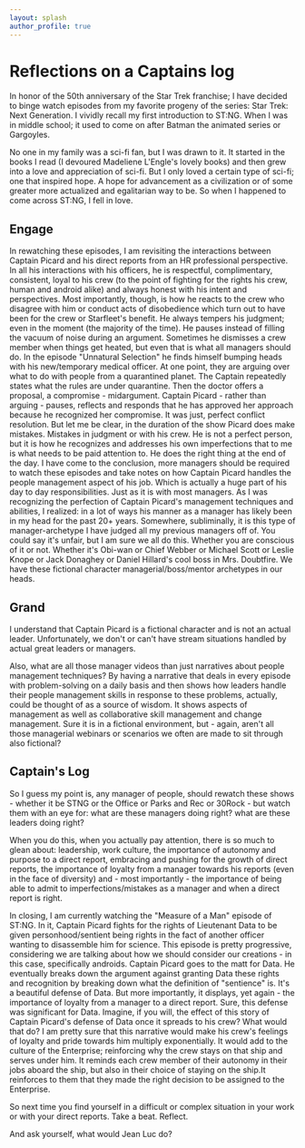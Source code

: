 ```yaml
---
layout: splash
author_profile: true
---
```


# Reflections on a Captains log
In honor of the 50th anniversary of the Star Trek franchise; I have decided to binge watch episodes from my favorite progeny of the series: Star Trek: Next Generation.
I vividly recall my first introduction to ST:NG. When I was in middle school; it used to come on after Batman the animated series or Gargoyles. 

No one in my family was a sci-fi fan, but I was drawn to it. 
It started in the books I read (I devoured Madeliene L'Engle's lovely books) and then grew into a love and appreciation of sci-fi. 
But I only loved a certain type of sci-fi; one that inspired hope. 
A hope for advancement as a civilization or of some greater more actualized and egalitarian way to be.
So when I happened to come across ST:NG, I fell in love. 

## Engage
In rewatching these episodes, I am revisiting the interactions between Captain Picard and his direct reports from an HR professional perspective. 
In all his interactions with his officers, he is respectful, complimentary, consistent, loyal to his crew (to the point of fighting for the rights his crew, human and android alike) and always honest with his intent and perspectives.
Most importantly, though, is how he reacts to the crew who disagree with him or conduct acts of disobedience which turn out to have been for the crew or Starfleet's benefit. 
He always tempers his judgment; even in the moment (the majority of the time). He pauses instead of filling the vacuum of noise during an argument. Sometimes he dismisses a crew member when things get heated, but even that is what all managers should do.
In the episode "Unnatural Selection" he finds himself bumping heads with his new/temporary medical officer. 
At one point, they are arguing over what to do with people from a quarantined planet. The Captain repeatedly states what the rules are under quarantine.
Then the doctor offers a proposal, a compromise - midargument. 
Captain Picard - rather than arguing - pauses, reflects and responds that he has approved her approach because he recognized her compromise.
It was just, perfect conflict resolution. But let me be clear, in the duration of the show Picard does make mistakes. Mistakes in judgment or with his crew.
He is not a perfect person, but it is how he recognizes and addresses his own imperfections that to me is what needs to be paid attention to. He does the right thing at the end of the day.
I have come to the conclusion, more managers should be required to watch these episodes and take notes on how Captain Picard handles the people management aspect of his job.
Which is actually a huge part of his day to day responsibilities. Just as it is with most managers. 
As I was recognizing the perfection of Captain Picard's management techniques and abilities, I realized: in a lot of ways his manner as a manager has likely been in my head for the past 20+ years.
Somewhere, subliminally, it is this type of manager-archetype I have judged all my previous managers off of. 
You could say it's unfair, but I am sure we all do this. Whether you are conscious of it or not. 
Whether it's Obi-wan or Chief Webber or Michael Scott or Leslie Knope or Jack Donaghey or Daniel Hillard's cool boss in Mrs. Doubtfire. We have these fictional character managerial/boss/mentor archetypes in our heads.

## Grand
I understand that Captain Picard is a fictional character and is not an actual leader. Unfortunately, we don't or can't have stream situations handled by actual great leaders or managers.

Also, what are all those manager videos than just narratives about people management techniques? 
By having a narrative that deals in every episode with problem-solving on a daily basis and then shows how leaders handle their people management skills in response to these problems, actually, could be thought of as a source of wisdom. 
It shows aspects of management as well as collaborative skill management and change management. 
Sure it is in a fictional environment, but - again, aren't all those managerial webinars or scenarios we often are made to sit through also fictional? 

## Captain's Log
So I guess my point is, any manager of people, should rewatch these shows - whether it be STNG or the Office or Parks and Rec or 30Rock - but watch them with an eye for: what are these managers doing right? what are these leaders doing right? 

When you do this, when you actually pay attention, there is so much to glean about: leadership, work culture, the importance of autonomy and purpose to a direct report, embracing and pushing for the growth of direct reports, the importance of loyalty from a manager towards his reports (even in the face of diversity) and - most importantly - the importance of being able to admit to imperfections/mistakes as a manager and when a direct report is right.

In closing, I am currently watching the "Measure of a Man" episode of ST:NG. In it, Captain Picard fights for the rights of Lieutenant Data to be given personhood/sentient being rights in the fact of another officer wanting to disassemble him for science. This episode is pretty progressive, considering we are talking about how we should consider our creations - in this case, specifically androids. 
Captain Picard goes to the matt for Data. He eventually breaks down the argument against granting Data these rights and recognition by breaking down what the definition of "sentience" is. It's a beautiful defense of Data. 
But more importantly, it displays, yet again - the importance of loyalty from a manager to a direct report. Sure, this defense was significant for Data. 
Imagine, if you will, the effect of this story of Captain Picard's defense of Data once it spreads to his crew? What would that do? 
I am pretty sure that this narrative would make his crew's feelings of loyalty and pride towards him multiply exponentially. It would add to the culture of the Enterprise; reinforcing why the crew stays on that ship and serves under him. It reminds each crew member of their autonomy in their jobs aboard the ship, but also in their choice of staying on the ship.It reinforces to them that they made the right decision to be assigned to the Enterprise.

So next time you find yourself in a difficult or complex situation in your work or with your direct reports. Take a beat. Reflect. 

And ask yourself, what would Jean Luc do? 








